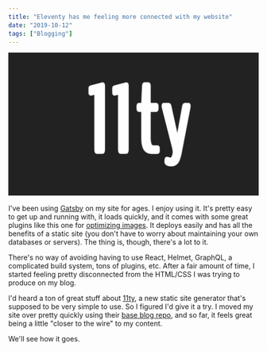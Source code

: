 ```yaml
---
title: "Eleventy has me feeling more connected with my website"
date: "2019-10-12"
tags: ["Blogging"]
---
```


![Eleventy Logo.](/img/11ty_logo.png)

I've been using [Gatsby](https://www.gatsbyjs.org) on my site for ages. I enjoy using it. It's pretty easy to get up and running with, it loads quickly, and it comes with some great plugins like this one for [optimizing images](https://www.gatsbyjs.org/docs/working-with-images/). It deploys easily and has all the benefits of a static site (you don't have to worry about maintaining your own databases or servers). The thing is, though, there's a lot to it.

<!-- excerpt -->

There's no way of avoiding having to use React, Helmet, GraphQL, a complicated build system, tons of plugins, etc. After a fair amount of time, I started feeling pretty disconnected from the HTML/CSS I was trying to produce on my blog.

I'd heard a ton of great stuff about [11ty](https://www.11ty.io), a new static site generator that's supposed to be very simple to use. So I figured I'd give it a try. I moved my site over pretty quickly using their [base blog repo](https://github.com/11ty/eleventy-base-blog), and so far, it feels great being a little "closer to the wire" to my content.

We'll see how it goes.
